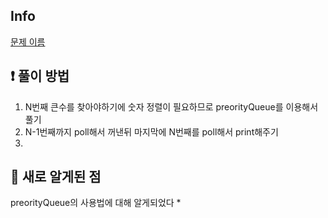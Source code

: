 ## Info
<a href="문제 주소" rel="nofollow">문제 이름</a>

## ❗ 풀이 방법
1. N번째 큰수를 찾아야하기에 숫자 정렬이 필요하므로 preorityQueue를 이용해서 풀기
2. N-1번째까지 poll해서 꺼낸뒤 마지막에 N번째를 poll해서 print해주기
3. 

## 🙂 새로 알게된 점
preorityQueue의 사용법에 대해 알게되었다
* 

